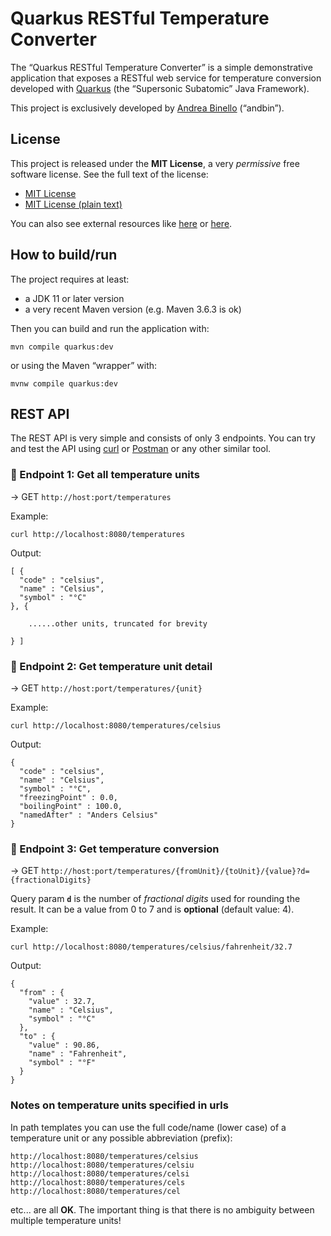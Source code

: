 # Quarkus RESTful Temperature Converter

The &ldquo;Quarkus RESTful Temperature Converter&rdquo; is a simple demonstrative application that exposes a RESTful web service for temperature conversion developed with [Quarkus](https://quarkus.io) (the &ldquo;Supersonic Subatomic&rdquo; Java Framework).

This project is exclusively developed by [Andrea Binello](https://andbin.it/who-i-am) (&ldquo;andbin&rdquo;).

## License

This project is released under the **MIT License**, a very *permissive* free software license. See the full text of the license:

* [MIT License](MIT-LICENSE.md)
* [MIT License (plain text)](MIT-LICENSE.txt)

You can also see external resources like [here](https://opensource.org/licenses/MIT "The MIT License (MIT) | Open Source Initiative") or [here](https://choosealicense.com/licenses/mit/ "MIT License - Choose a License").

## How to build/run

The project requires at least:

* a JDK 11 or later version
* a very recent Maven version (e.g. Maven 3.6.3 is ok)

Then you can build and run the application with:

```shell
mvn compile quarkus:dev
```

or using the Maven &ldquo;wrapper&rdquo; with:

```shell
mvnw compile quarkus:dev
```

## REST API

The REST API is very simple and consists of only 3 endpoints. You can try and test the API using [curl](https://curl.se) or [Postman](https://www.postman.com/downloads/) or any other similar tool.

### :small_blue_diamond: Endpoint 1: Get all temperature units

&#8594; GET `http://host:port/temperatures`

Example:

```shell
curl http://localhost:8080/temperatures
```

Output:

```console
[ {
  "code" : "celsius",
  "name" : "Celsius",
  "symbol" : "°C"
}, {

    ......other units, truncated for brevity

} ]
```

### :small_blue_diamond: Endpoint 2: Get temperature unit detail

&#8594; GET `http://host:port/temperatures/{unit}`

Example:

```shell
curl http://localhost:8080/temperatures/celsius
```

Output:

```console
{
  "code" : "celsius",
  "name" : "Celsius",
  "symbol" : "°C",
  "freezingPoint" : 0.0,
  "boilingPoint" : 100.0,
  "namedAfter" : "Anders Celsius"
}
```

### :small_blue_diamond: Endpoint 3: Get temperature conversion

&#8594; GET `http://host:port/temperatures/{fromUnit}/{toUnit}/{value}?d={fractionalDigits}`

Query param **`d`** is the number of *fractional digits* used for rounding the result. It can be a value from 0 to 7 and is **optional** (default value: 4).

Example:

```shell
curl http://localhost:8080/temperatures/celsius/fahrenheit/32.7
```

Output:

```console
{
  "from" : {
    "value" : 32.7,
    "name" : "Celsius",
    "symbol" : "°C"
  },
  "to" : {
    "value" : 90.86,
    "name" : "Fahrenheit",
    "symbol" : "°F"
  }
}
```

### Notes on temperature units specified in urls

In path templates you can use the full code/name (lower case) of a temperature unit or any possible abbreviation (prefix):

```
http://localhost:8080/temperatures/celsius
http://localhost:8080/temperatures/celsiu
http://localhost:8080/temperatures/celsi
http://localhost:8080/temperatures/cels
http://localhost:8080/temperatures/cel
```

etc... are all **OK**. The important thing is that there is no ambiguity between multiple temperature units!
